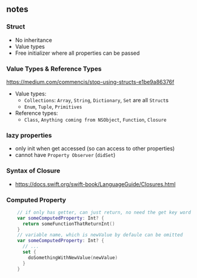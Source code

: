 ## notes

### Struct

- No inheritance
- Value types
- Free initializer where all properties can be passed

### Value Types & Reference Types

https://medium.com/commencis/stop-using-structs-e1be9a86376f

- Value types:
  - `Collections`: `Array`, `String`, `Dictionary`, `Set` are all `Struct`s
  - `Enum`, `Tuple`, `Primitives`
- Reference types:
  - `Class`, `Anything coming from NSObject`, `Function`, `Closure`

### lazy properties

- only init when get accessed (so can access to other properties)
- cannot have `Property Observer` (`didSet`)

### Syntax of Closure

- https://docs.swift.org/swift-book/LanguageGuide/Closures.html

### Computed Property

```swift
    // if only has getter, can just return, no need the get key word
    var someComputedProperty: Int? {
      return someFunctionThatReturnInt()
    }
    // variable name, which is newValue by defaule can be omitted
    var someComputedProperty: Int? {
      // ...
      set {
        doSomethingWithNewValue(newValue)
      }
    }
```
